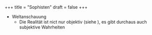 +++
title = "Sophisten"
draft = false
+++

-   Weltanschauung
    -   Die Realität ist nict nur objektiv (siehe ), es gibt durchaus auch subjektive Wahrheiten
